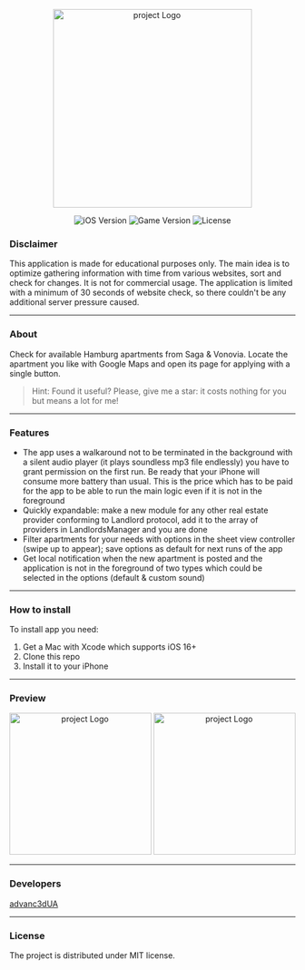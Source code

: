 <p align="center">
      <img src="https://github.com/advanc3dUA/WohnungSuchen/blob/main/WohnungSuchen/Logos/LaunchLogo.png" alt= "project Logo" width="350">
</p>

<p align="center">
   <img src="https://img.shields.io/badge/iOS-16.0%2B-blueviolet" alt="iOS Version">
   <img src="https://img.shields.io/badge/Version-1.0-blue" alt="Game Version">
   <img src="https://img.shields.io/badge/License-MIT-source" alt="License">
</p>

### Disclaimer

This application is made for educational purposes only. The main idea is to optimize gathering information with time from various websites, sort and check for changes. It is not for commercial usage. The application is limited with a minimum of 30 seconds of website check, so there couldn't be any additional server pressure caused.

---

### About

Check for available Hamburg apartments from Saga & Vonovia. Locate the apartment you like with Google Maps and open its page for applying with a single button.

> Hint: Found it useful? Please, give me a star: it costs nothing for you but means a lot for me!

---

### Features
- The app uses a walkaround not to be terminated in the background with a silent audio player (it plays soundless mp3 file endlessly) you have to grant permission on the first run. Be ready that your iPhone will consume more battery than usual. This is the price which has to be paid for the app to be able to run the main logic even if it is not in the foreground
- Quickly expandable: make a new module for any other real estate provider conforming to Landlord protocol, add it to the array of providers in LandlordsManager and you are done
- Filter apartments for your needs with options in the sheet view controller (swipe up to appear); save options as default for next runs of the app
- Get local notification when the new apartment is posted and the application is not in the foreground of two types which could be selected in the options (default & custom sound)

---

### How to install
To install app you need:
1. Get a Mac with Xcode which supports iOS 16+
2. Clone this repo
3. Install it to your iPhone

---

### Preview
<p align="center">
      <img src="https://github.com/advanc3dUA/WohnungSuchen/blob/main/WohnungSuchen/Logos/preview-1.png" alt= "project Logo" width="250">
      <img src="https://github.com/advanc3dUA/WohnungSuchen/blob/main/WohnungSuchen/Logos/preview-2.png" alt= "project Logo" width="250">
</p>

---

### Developers
[advanc3dUA](https://github.com/advanc3dUA)

---

### License
The project is distributed under MIT license.
